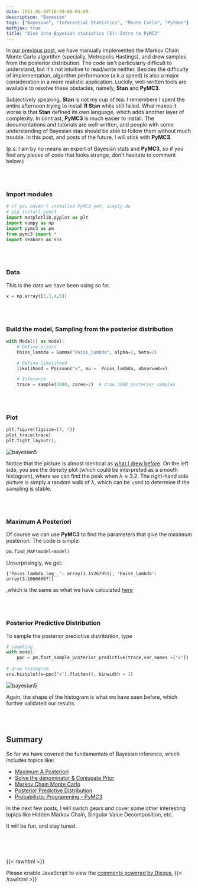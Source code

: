 ```yaml
---
date: 2021-06-30T10:59:08-04:00
description: "Bayesian"
tags: ["Bayesian", "Inferential Statistics", "Monte Carlo", "Python"]
mathjax: true
title: "Dive into Bayesian statistics (5): Intro to PyMC3"
---
```


In [our previous post](https://jasontan-code.github.io/blog/bayesian-3/), we have manually implemented the Markov Chain Monte Carlo algorithm (specially, Metropolis Hastings), and drew samples from the posterior distribution. The code isn't particularly difficult to understand, but it's not intuitive to read/write neither. Besides the difficulty of implementation, algorithm performance (a.k.a speed) is also a major consideration in a more realistic application. Luckily, well-written tools are available to resolve these obstacles, namely, **Stan** and **PyMC3**. 

Subjectively speaking, **Stan** is not my cup of tea. I remembere I spent the entire afternoon trying to install **R Stan** while still failed. What makes it worse is that **Stan** defined its own language, which adds another layer of complexity. In contrast, **PyMC3** is much easier to install. The documentations and tutorials are well-written, and people with some understanding of Bayesian stas should be able to follow them without much trouble. In this post, and posts of the future, I will stick with **PyMC3**. 

(p.s. I am by no means an expert of Bayesian stats and **PyMC3**, so if you find any pieces of code that looks strange, don't hesitate to comment below.)

&nbsp;  
&nbsp; 
&nbsp;  

### Import modules 
```py
# if you haven't installed PyMC3 yet, simply do
# pip install pymc3
import matplotlib.pyplot as plt
import numpy as np
import pymc3 as pm
from pymc3 import *
import seaborn as sns
```

&nbsp;  
&nbsp; 
&nbsp;  

### Data 
This is the data we have been using so far.
```py
x = np.array([5,3,4,6])
```

&nbsp;  
&nbsp; 
&nbsp;  

### Build the model, Sampling from the posterior distribution
```py
with Model() as model:  
    # Define priors
    Poiss_lambda = Gamma("Poiss_lambda", alpha=2, beta=2)

    # Define likelihood
    likelihood = Poisson("x", mu =  Poiss_lambda, observed=x)

    # Inference
    trace = sample(3000, cores=2)  # draw 3000 posterior samples
```




&nbsp;  
&nbsp; 
&nbsp;  

### Plot 
```py
plt.figure(figsize=(7, 7))
plot_trace(trace)
plt.tight_layout();
```
![bayesian5](/images/Bayesian5/mcmc.png)

Notice that the picture is almost identical as [what I drew before](https://jasontan-code.github.io/blog/bayesian-3/). On the left side, you see the density plot (which could be interpreted as a smooth histogram), where we can find the peak when $\lambda \approx 3.2$. The right-hand side picture is simply a random walk of $\lambda$, which can be used to determine if the sampling is stable.

&nbsp;  
&nbsp; 
&nbsp;  

### Maximum A Posteriori


Of course we can use **PyMC3** to find the parameters that give the maximum posteriori. The code is simple:
```py
pm.find_MAP(model=model)
```

Unsurprisingly, we get:   

`{'Poiss_lambda_log__': array(1.15267951), 'Poiss_lambda': array(3.16666667)}`


,which is the same as what we have calculated [here](https://jasontan-code.github.io/blog/bayesian-1/) 



&nbsp;  
&nbsp; 
&nbsp;  

### Posterior Predictive Distribution 

To sample the posterior predictive distribution, type 

```py
# sampling 
with model:
    ppc = pm.fast_sample_posterior_predictive(trace,var_names =["x"])
    
# draw histogram
sns.histplot(x=ppc["x"].flatten(), binwidth = 1)
```
![bayesian5](/images/Bayesian5/hist.png)


Again, the shape of the histogram is what we have seen before, which further validated our results.


&nbsp;  
&nbsp; 
&nbsp;

## Summary

So far we have covered the fundamentals of Bayesian inference, which includes topics like:
- [Maximum A Posteriori](https://jasontan-code.github.io/blog/bayesian-1/)
- [Solve the denominator & Conjugate Prior](https://jasontan-code.github.io/blog/bayesian-2/)
- [Markov Chain Monte Carlo](https://jasontan-code.github.io/blog/bayesian-3/)
- [Posterior Predictive Distribution](https://jasontan-code.github.io/blog/bayesian-4/)
- [Probabilistic Programming - PyMC3](https://jasontan-code.github.io/blog/bayesian-5/)

In the next few posts, I will switch gears and cover some other interesting topics like Hidden Markov Chain, Singular Value Decomposition, etc. 

It will be fun, and stay tuned.

&nbsp;  
&nbsp; 
&nbsp;
&nbsp;  
&nbsp; 
&nbsp;


{{< rawhtml >}}
<div id="disqus_thread"></div>
<script>
    /**
    *  RECOMMENDED CONFIGURATION VARIABLES: EDIT AND UNCOMMENT THE SECTION BELOW TO INSERT DYNAMIC VALUES FROM YOUR PLATFORM OR CMS.
    *  LEARN WHY DEFINING THESE VARIABLES IS IMPORTANT: https://disqus.com/admin/universalcode/#configuration-variables    */
    /*
    var disqus_config = function () {
    this.page.url = PAGE_URL;  // Replace PAGE_URL with your page's canonical URL variable
    this.page.identifier = PAGE_IDENTIFIER; // Replace PAGE_IDENTIFIER with your page's unique identifier variable
    };
    */
    (function() { // DON'T EDIT BELOW THIS LINE
    var d = document, s = d.createElement('script');
    s.src = 'https://taotaotancomments.disqus.com/embed.js';
    s.setAttribute('data-timestamp', +new Date());
    (d.head || d.body).appendChild(s);
    })();
</script>
<noscript>Please enable JavaScript to view the <a href="https://disqus.com/?ref_noscript">comments powered by Disqus.</a></noscript>
{{< /rawhtml >}}


